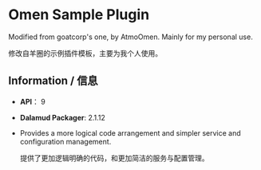 # Omen Sample Plugin

Modified from goatcorp's one, by AtmoOmen. Mainly for my personal use.

修改自羊圈的示例插件模板，主要为我个人使用。

## Information / 信息

- **API**： 9

- **Dalamud Packager**: 2.1.12

- Provides a more logical code arrangement and simpler service and configuration management.

  提供了更加逻辑明确的代码，和更加简洁的服务与配置管理。